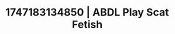 ---
categories:
- Whispered desires
- Erogenous zones
- Erotic silhouette
- Bare skin
- Shadow kink
image: /assets/images/1747183134850.jpg
layout: post
seo:
  description: Featured content with high-quality Scat Fetish, ABDL Play. HD images
    available.
  keywords: Scat Fetish, ABDL Play
  og_image: /assets/images/1747183134850.jpg
  schema_type: VisualArtwork
tags:
- '#1747183134850'
- Scat Fetish
- ABDL Play
title: 1747183134850 | ABDL Play Scat Fetish
---